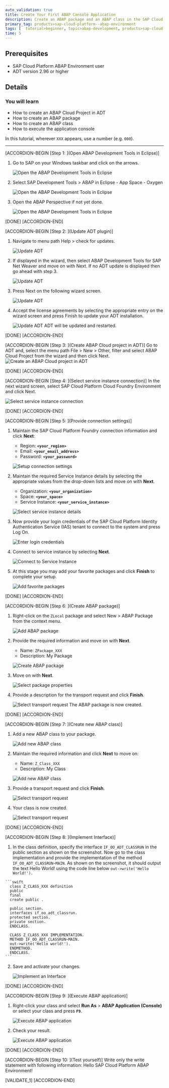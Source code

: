 ```yaml
---
auto_validation: true
title: Create Your First ABAP Console Application
description: Create an ABAP package and an ABAP class in the SAP Cloud Platform ABAP Environment with the ABAP Development Tools (ADT) in Eclipse.
primary_tag: products>sap-cloud-platform--abap-environment
tags: [  tutorial>beginner, topic>abap-development, products>sap-cloud-platform  ]
time: 5
---
```


## Prerequisites  
  - SAP Cloud Platform ABAP Environment user
  - ADT version 2.96 or higher

## Details
### You will learn
  - How to create an ABAP Cloud Project in ADT
  - How to create an ABAP package
  - How to create an ABAP class
  - How to execute the application console

In this tutorial, wherever `XXX` appears, use a number (e.g. `000`).


---

[ACCORDION-BEGIN [Step 1: ](Open ABAP Development Tools in Eclipse)]
  1. Go to SAP on your Windows taskbar and click on the arrows.

      ![Open the ABAP Development Tools in Eclipse](teched1.png)

  2. Select SAP Development Tools > ABAP in Eclipse - App Space - Oxygen

      ![Open the ABAP Development Tools in Eclipse](teched2.png)

  3. Open the ABAP Perspective if not yet done.

      ![Open the ABAP Development Tools in Eclipse](perspective.png)

[DONE]
[ACCORDION-END]

[ACCORDION-BEGIN [Step 2: ](Update ADT plugin)]
  1. Navigate to menu path Help > check for updates.

      ![Update ADT](update1.png)

  2. If displayed in the wizard, then select ABAP Development Tools for SAP Net Weaver and move on with Next. If no ADT update is displayed then go ahead with step 3.

     ![Update ADT](update2.png)

  3. Press Next on the following wizard screen.

      ![Update ADT](update3.png)

  4. Accept the license agreements by selecting the appropriate entry on the wizard screen and press Finish to update your ADT installation.

      ![Update ADT](update4.png)
     ADT will be updated and restarted.

[DONE]
[ACCORDION-END]

[ACCORDION-BEGIN [Step 3: ](Create ABAP Cloud project in ADT)]
Go to ADT and, select the menu path File > New > Other, filter and select ABAP Cloud Project from the wizard and then click Next.
![Create an ABAP Cloud project in ADT](eclipse.png)

[DONE]
[ACCORDION-END]

[ACCORDION-BEGIN [Step 4: ](Select service instance connection)]
In the next wizard screen, select SAP Cloud Platform Cloud Foundry Environment and click Next.

![Select service instance connection](servicekey.png)

[DONE]
[ACCORDION-END]

[ACCORDION-BEGIN [Step 5: ](Provide connection settings)]
  1. Maintain the SAP Cloud Platform Foundry connection information and click **Next**:
        - Region: **`<your_region>`**
        - Email: **`<your_email_address>`**
        - Password: **`<your_password>`**

      ![Setup connection settings](connect.png)

  2. Maintain the required Service Instance details by selecting the appropriate values from the drop-down lists and move on with **Next**.
        - Organization: **`<your_organization>`**
        - Space: **`<your_space>`**
        - Service Instance: **`<your_service_instance>`**

      ![Select service instance details](details.png)

  3. Now provide your login credentials of the SAP Cloud Platform Identity Authentication Service (IAS) tenant to connect to the system and press Log On.

      ![Enter login credentials](login.png)

  4. Connect to service instance by selecting **Next**.

      ![Connect to Service Instance](instance.png)

  5. At this stage you may add your favorite packages and click **Finish** to complete your setup.

      ![Add favorite packages](project.png)

[DONE]
[ACCORDION-END]

[ACCORDION-BEGIN [Step 6: ](Create ABAP package)]
  1. Right-click on the `ZLocal` package and select New > ABAP Package from the context menu.

      ![Add ABAP package](package.png)

  2. Provide the required information and move on with **Next**.
      - Name: `ZPackage_XXX`
      - Description: My Package

      ![Create ABAP package](abappackage.png)

  3. Move on with **Next**.

      ![Select package properties](properties.png)

  4. Provide a description for the transport request and click **Finish**.

      ![Select transport request](transport.png)
     The ABAP package is now created.

[DONE]
[ACCORDION-END]

[ACCORDION-BEGIN [Step 7: ](Create new ABAP class)]
  1. Add a new ABAP class to your package.

      ![Add new ABAP class](class.png)

  2. Maintain the required information and click **Next** to move on:   
      - Name: `Z_Class_XXX`
      - Description: My Class

      ![Add new ABAP class](abapclass.png)

  3. Provide a transport request and click **Finish**.

      ![Select transport request](request.png)

  4. Your class is now created.

      ![Select transport request](emptyclass.png)

[DONE]
[ACCORDION-END]

[ACCORDION-BEGIN [Step 8: ](Implement Interface)]
  1. In the class definition, specify the interface `IF_OO_ADT_CLASSRUN` in the public section as shown on the screenshot. Now go to the class implementation and provide the implementation of the method `IF_OO_ADT_CLASSRUN~MAIN`. As shown on the screenshot, it should output the text Hello World! using the code line below
`out->write('Hello World!').`

    ```swift
      class Z_CLASS_XXX definition
      public
      final
      create public .

      public section.
      interfaces if_oo_adt_classrun.
      protected section.
      private section.
      ENDCLASS.

      CLASS Z_CLASS_XXX IMPLEMENTATION.
      METHOD IF_OO_ADT_CLASSRUN~MAIN.
      out->write('Hello world!').
      ENDMETHOD.
      ENDCLASS.
    ```

  2. Save and activate your changes.

      ![Implement an Interface](saveandactivate.png)

[DONE]
[ACCORDION-END]

[ACCORDION-BEGIN [Step 9: ](Execute ABAP application)]
  1. Right-click your class and select **Run As** > **ABAP Application (Console)** or select your class and press **`F9`**.

      ![Execute ABAP application](console.png)

  2. Check your result.

      ![Execute ABAP application](result.png)

[DONE]
[ACCORDION-END]

[ACCORDION-BEGIN [Step 10: ](Test yourself)]
Write only the write statement with following information: Hello SAP Cloud Platform ABAP Environment!

[VALIDATE_1]
[ACCORDION-END]
